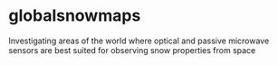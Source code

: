 # globalsnowmaps
Investigating areas of the world where optical and passive microwave sensors are best suited for observing snow properties from space
